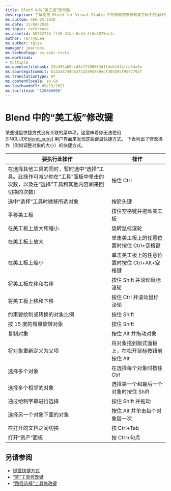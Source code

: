 ```yaml
---
title: Blend 中的“美工板”修改键
description: 了解使用 Blend for Visual Studio 中的修改键来修改美工板中的操作的键盘快捷键，例如缩放、重设大小和平移。
ms.custom: SEO-VS-2020
ms.date: 11/04/2016
ms.topic: reference
ms.assetid: 50732733-ff49-41ba-8c44-4f6a3875ec1c
author: TerryGLee
ms.author: tglee
manager: jmartens
ms.technology: vs-xaml-tools
ms.workload:
- multiple
ms.openlocfilehash: 32e455a60ccd3e773906f3d114eb1414fcd54a5e
ms.sourcegitcommit: b12a38744db371d2894769ecf305585f9577792f
ms.translationtype: HT
ms.contentlocale: zh-CN
ms.lasthandoff: 09/13/2021
ms.locfileid: "126666096"
---
```

# <a name="artboard-modifier-keys-in-blend"></a>Blend 中的“美工板”修改键
某些键盘快捷方式没有关联的菜单项，这意味着你无法使用 [!INCLUDE[blend_subs](../debugger/includes/blend_subs_md.md)] 用户界面来发现这些键盘快捷方式。 下表列出了修改操作（例如调整对象的大小）的快捷方式。

|要执行此操作|操作|
| - |-------------|
|在选择其他工具的同时，暂时选中“选择”工具。此操作可减少你在“工具”面板中单击的次数，以及在“选择”工具和其他内容间来回切换的次数）|按住 Ctrl|
|选中“选择”工具时微移所选对象|按箭头键|
|平移美工板|按住空格键并拖动美工板|
|在美工板上放大和缩小|旋转鼠标滚轮|
|在美工板上放大|单击美工板上的任意位置时按住 Ctrl+空格键 |
|在美工板上缩小|单击美工板上的任意位置时按住 Ctrl+Alt+空格键  |
|将美工板左移和右移|按住 Shift 并滚动鼠标滚轮|
|将美工板上移和下移|按住 Ctrl 并滚动鼠标滚轮|
|约束要绘制或转换的对象比例|按住 Shift|
|按 15 度的增量旋转对象|按住 Shift|
|复制对象|按住 Alt 并拖动对象|
|将对象重新定义为父项|将对象拖到版式面板上，在松开鼠标按钮前按住 Alt|
|选择多个对象|在选择每个对象时按住 Ctrl|
|选择多个相邻的对象|选择第一个和最后一个对象时按住 Shift|
|通过绘制字幕进行选择|按住 Shift 并拖动|
|选择另一个对象下面的对象|按住 Alt 并单击每个对象层一次|
|在打开的文档之间切换|按 Ctrl+Tab |
|打开“资产”面板|按 Ctrl+句点 |

## <a name="see-also"></a>另请参阅

- [键盘快捷方式](../xaml-tools/keyboard-shortcuts-in-blend.md)
- [“笔”工具修改键](../xaml-tools/pen-tool-modifier-keys-in-blend.md)
- [“路径选择”工具修改键](../xaml-tools/direct-selection-tool-modifier-keys-in-blend.md)
